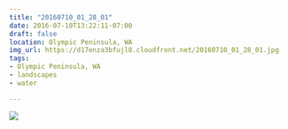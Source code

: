 ```yaml
---
title: "20160710_01_28_01"
date: 2016-07-10T13:22:11-07:00
draft: false
location: Olympic Peninsula, WA
img_url: https://d17enza3bfujl8.cloudfront.net/20160710_01_28_01.jpg
tags:
- Olympic Peninsula, WA
- landscapes
- water

---
```


![](https://d17enza3bfujl8.cloudfront.net/20160710_01_28_01.jpg)

